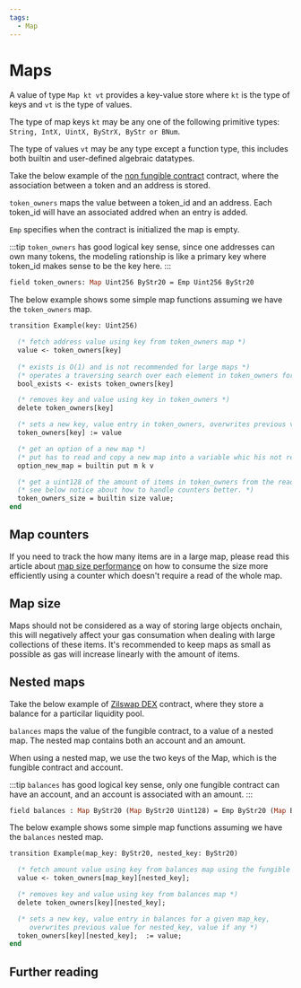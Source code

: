 ```yaml
---
tags:
  - Map
---
```


# Maps

A value of type ``Map kt vt`` provides a key-value store where ```kt``` is the type of keys and ```vt``` is the type of values.

The type of map keys ```kt``` may be any one of the following primitive types: ```String, IntX, UintX, ByStrX, ByStr or BNum```.

The type of values ```vt``` may be any type except a function type, this includes both builtin and user-defined algebraic datatypes.

Take the below example of the [non fungible contract](nonfungible) contract, where the association between a token and an address is stored.

```token_owners``` maps the value between a token_id and an address. Each token_id will have an associated addred when an entry is added.

```Emp``` specifies when the contract is initialized the map is empty.

:::tip
```token_owners``` has good logical key sense, since one addresses can own many tokens, the modeling rationship is like a primary key where token_id makes sense to be the key here.
:::

```ocaml
field token_owners: Map Uint256 ByStr20 = Emp Uint256 ByStr20
```

The below example shows some simple map functions assuming we have the ```token_owners``` map.

```ocaml
transition Example(key: Uint256)

  (* fetch address value using key from token_owners map *)
  value <- token_owners[key] 
  
  (* exists is O(1) and is not recommended for large maps *)
  (* operates a traversing search over each element in token_owners for key *)
  bool_exists <- exists token_owners[key] 

  (* removes key and value using key in token_owners *)
  delete token_owners[key]

  (* sets a new key, value entry in token_owners, overwrites previous value for key if any *)
  token_owners[key] := value

  (* get an option of a new map *)
  (* put has to read and copy a new map into a variable whic his not recommended for large maps*)
  option_new_map = builtin put m k v

  (* get a uint128 of the amount of items in token_owners from the read value of the map *)
  (* see below notice about how to handle counters better. *)
  token_owners_size = builtin size value;
end

```

## Map counters

If you need to track the how many items are in a large map, please read this article about [map size performance](https://scilla.readthedocs.io/en/latest/scilla-tips-and-tricks.html#field-map-size) on how to consume the size more efficiently using a counter which doesn't require a read of the whole map.

## Map size

Maps should not be considered as a way of storing large objects onchain, this will negatively affect your gas consumation when dealing with large collections of these items. It's recommended to keep maps as small as possible as gas will increase linearly with the amount of items.

## Nested maps

Take the below example of [Zilswap DEX](dex) contract, where they store a balance for a particilar liquidity pool.

```balances``` maps the value of the fungible contract, to a value of a nested map. The nested map contains both an account and an amount.

When using a nested map, we use the two keys of the Map, which is the fungible contract and account.

:::tip
```balances``` has good logical key sense, only one fungible contract can have an account, and an account is associated with an amount.
:::

```ocaml
field balances : Map ByStr20 (Map ByStr20 Uint128) = Emp ByStr20 (Map ByStr20 Uint128)
```

The below example shows some simple map functions assuming we have the ```balances```  nested map.

```ocaml
transition Example(map_key: ByStr20, nested_key: ByStr20)

  (* fetch amount value using key from balances map using the fungible and the user address *)
  value <- token_owners[map_key][nested_key];  

  (* removes key and value using key from balances map *)
  delete token_owners[key][nested_key]; 

  (* sets a new key, value entry in balances for a given map_key, 
     overwrites previous value for nested_key, value if any *)
  token_owners[key][nested_key];  := value;
end
```

## Further reading
